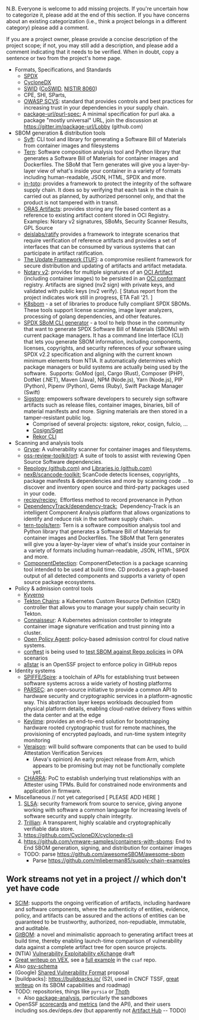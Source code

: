 N.B. Everyone is welcome to add missing projects. If you're uncertain how to categorize it, please add at the end of this section. If you have concerns about an existing categorization (i.e., think a project belongs in a different category) please add a comment.

If you are a project owner, please provide a concise description of the project scope; if not, you may still add a description, and please add a comment indicating that it needs to be verified. When in doubt, copy a sentence or two from the project's home page.

-   Formats, Specifications, and Standards
    -   [SPDX](https://spdx.dev/specifications/)
    -   [CycloneDX](https://github.com/CycloneDX/)
    -   [SWID](https://standards.iso.org/iso-iec/19770/-2/2015-current/schema.xsd) ([CoSWID](https://www.ietf.org/archive/id/draft-ietf-sacm-coswid-18.html), [NISTIR 8060](https://doi.org/10.6028/NIST.IR.8060))
    -   CPE, SHI, SParts,
    -   [OWASP SCVS](https://owasp.org/www-project-software-component-verification-standard/): standard that provides controls and best practices for increasing trust in your dependencies in your supply chain.
    -   [package-url/purl-spec:](https://github.com/package-url/purl-spec) A minimal specification for purl aka. a package "mostly universal" URL, join the discussion at https://gitter.im/package-url/Lobby (github.com)
-   SBOM generation & distribution tools
    -   [Syft](https://github.com/anchore/syft): CLI tool and library for generating a Software Bill of Materials from container images and filesystems
    -   [Tern](https://github.com/tern-tools/tern): Software composition analysis tool and Python library that generates a Software Bill of Materials for container images and Dockerfiles. The SBoM that Tern generates will give you a layer-by-layer view of what's inside your container in a variety of formats including human-readable, JSON, HTML, SPDX and more. 
    -   [in-toto](https://in-toto.io/): provides a framework to protect the integrity of the software supply chain. It does so by verifying that each task in the chain is carried out as planned, by authorized personnel only, and that the product is not tampered with in transit.
    -   [ORAS Artifacts](https://github.com/oras-project/artifacts-spec/): provides storing any file based content as a reference to existing artifact content stored in OCI Registry. Examples: Notary v2 signatures, SBoMs, Security Scanner Results, GPL Source
    - [deislabs/ratify](https://github.com/deislabs/ratify) provides a framework to integrate scenarios that require verification of reference artifacts and provides a set of interfaces that can be consumed by various systems that can participate in artifact ratification.
    -   [The Update Framework (TUF)](https://theupdateframework.io/): a compromise resilient framework for secure distribution and updating of artifacts and artifact metadata.
    -   [Notary v2](https://github.com/notaryproject/notaryproject#notary-v2-overview): provides for multiple signatures of an [OCI Artifact](https://github.com/opencontainers/artifacts) (including container images) to be persisted in an [OCI conformant](https://github.com/opencontainers/oci-conformance) registry. Artifacts are signed (nv2 sign) with private keys, and validated with public keys (nv2 verify). [ Status report from the project indicates work still in progress, ETA Fall '21\. ]
    -   [K8sbom](https://github.com/kubernetes/release/blob/master/docs/bom/create-a-bill-of-materials.md) - a set of libraries to produce fully compliant SPDX SBOMs. These tools support license scanning, image layer analyzers, processing of golang dependencies, and other features. 
    -   [SPDX SBoM CLI generator](https://github.com/spdx/spdx-sbom-generator) - a tool to help those in the community that want to generate SPDX Software Bill of Materials (SBOMs) with current package managers. It has a command line Interface (CLI) that lets you generate SBOM information, including components, licenses, copyrights, and security references of your software using SPDX v2.2 specification and aligning with the current known minimum elements from NTIA. It automatically determines which package managers or build systems are actually being used by the software.  Supports: GoMod (go), Cargo (Rust), Composer (PHP), DotNet (.NET), Maven (Java), NPM (Node.js), Yarn (Node.js), PIP (Python), Pipenv (Python), Gems (Ruby), Swift Package Manager (Swift)
    -   [Sigstore](https://sigstore.dev/what_is_sigstore/): empowers software developers to securely sign software artifacts such as release files, container images, binaries, bill of material manifests and more. Signing materials are then stored in a tamper-resistant public log.
        -   Comprised of several projects: sigstore, rekor, cosign, fulcio, ...
          - [Cosign/Sget](https://github.com/sigstore/cosign)
          - [Rekor CLI](https://github.com/sigstore/rekor)
-   Scanning and analysis tools
    -   [Grype](https://github.com/anchore/grype): A vulnerability scanner for container images and filesystems.
    -   [oss-review-toolkit/ort](https://github.com/oss-review-toolkit/ort): A suite of tools to assist with reviewing Open Source Software dependencies.
    -   [Repology (github.com)](https://github.com/repology) and [Libraries.io (github.com)](https://github.com/librariesio)
    -   [nexB/scancode-toolkit:](https://github.com/nexB/scancode-toolkit) ScanCode detects licenses, copyrights, package manifests & dependencies and more by scanning code ... to discover and inventory open source and third-party packages used in your code.
    -   [recipy/recipy:](https://github.com/recipy/recipy)  Effortless method to record provenance in Python 
    -   [DependencyTrack/dependency-track:](https://github.com/DependencyTrack/dependency-track)  Dependency-Track is an intelligent Component Analysis platform that allows organizations to identify and reduce risk in the software supply chain. 
    -   [tern-tools/tern](https://github.com/tern-tools/tern): Tern is a software composition analysis tool and Python library that generates a Software Bill of Materials for container images and Dockerfiles. The SBoM that Tern generates will give you a layer-by-layer view of what's inside your container in a variety of formats including human-readable, JSON, HTML, SPDX and more.
    -   [ComponentDetection](https://github.com/microsoft/component-detection): ComponentDetection is a package scanning tool intended to be used at build time. CD produces a graph-based output of all detected components and supports a variety of open source package ecosystems.
-   Policy & admission control tools
    - [Kyverno](https://kyverno.io/)
    -   [Tekton Chains](https://github.com/tektoncd/chains): a Kubernetes Custom Resource Definition (CRD) controller that allows you to manage your supply chain security in Tekton.
    -   [Connaisseur](https://sse-secure-systems.github.io/connaisseur/v2.0.0/): A Kubernetes admission controller to integrate container image signature verification and trust pinning into a cluster.
    -   [Open Policy Agent](https://www.openpolicyagent.org/): policy-based admission control for cloud native systems.
    - [conftest](https://github.com/open-policy-agent/conftest) is being used to [test SBOM against Rego policies](https://twitter.com/developerguyba/status/1466006915054542850?s=12) in OPA scenarios
    - [allstar](https://github.com/ossf/allstar) is an OpenSSF project to enforce policy in GitHub repos
-   Identity systems
    -   [SPIFFE/Spire](https://github.com/spiffe/spire): a toolchain of APIs for establishing trust between software systems across a wide variety of hosting platforms
    -   [PARSEC](https://github.com/parallaxsecond/parsec): an open-source initiative to provide a common API to hardware security and cryptographic services in a platform-agnostic way. This abstraction layer keeps workloads decoupled from physical platform details, enabling cloud-native delivery flows within the data center and at the edge
    -   [Keylime](https://github.com/keylime/keylime): provides an end-to-end solution for bootstrapping hardware rooted cryptographic trust for remote machines, the provisioning of encrypted payloads, and run-time system integrity monitoring
    -   [Veraison](https://github.com/veraison/veraison): will build software components that can be used to build Attestation Verification Services
        -   (Aeva's opinion) An early project release from Arm, which appears to be promising but may not be functionally complete yet.
    -   [CHARRA](https://github.com/Fraunhofer-SIT/charra): PoC to establish underlying trust relationships with an Attester using TPMs. Build for constrained node environments and application in firmware.
-   Miscellaneous // not yet categorised [ PLEASE ADD HERE ]
    1.  [SLSA](https://github.com/slsa-framework/slsa): security framework from source to service, giving anyone working with software a common language for increasing levels of software security and supply chain integrity.
    2.  [Trillian](https://github.com/google/trillian): A transparent, highly scalable and cryptographically verifiable data store. 
    3.  <https://github.com/CycloneDX/cyclonedx-cli>
    4.  <https://github.com/vmware-samples/containers-with-sboms>: End to End SBOM generation, signing, and distribution for container images
    - TODO: parse https://github.com/awesomeSBOM/awesome-sbom
      - Parse https://github.com/mlieberman85/supply-chain-examples 

Work streams not yet in a project // which don't yet have code
--------------------------------------------------------------

-   [SCIM](https://github.com/microsoft/scim): supports the ongoing verification of artifacts, including hardware and software components, where the authenticity of entities, evidence, policy, and artifacts can be assured and the actions of entities can be guaranteed to be trustworthy, authorized, non-repudiable, immutable, and auditable. 
-   [GitBOM](https://hackmd.io/@aeva/draft-gitbom-spec): a novel and minimalistic approach to generating artifact trees at build time, thereby enabling launch-time comparison of vulnerability data against a complete artifact tree for open source projects.
-   (NTIA) [Vulnerability Exploitability eXchange](https://docs.google.com/document/d/1sylBGNooKtf220RHQn1I8pZRmqXZQADDQ_TOABrKTpA/edit#heading=h.ss425olznxo) draft
  - [Great writeup on VEX](https://zt.dev/posts/what-is-vex/), see a [full example](https://github.com/oasis-tcs/csaf/blob/master/csaf_2.0/examples/csaf/CVE-2018-0171-modified.json) in the `csaf` repo.
  - Also [osv-schema](https://github.com/ossf/osv-schema)
-   (Google) [Shared Vulnerability Format](https://docs.google.com/document/d/1sylBGNooKtf220RHQn1I8pZRmqXZQADDQ_TOABrKTpA/edit#heading=h.ss425olznxo) proposal
- [buildpacks]: https://buildpacks.io/ (S2I, used in CNCF TSSF, [great writeup](https://zt.dev/posts/buildpacks-sbom-opportunities/) on its SBOM capabilities and roadmap)
- TODO: repositories, things like `pyrsia` or [Thoth](https://developers.redhat.com/articles/2021/12/21/prevent-python-dependency-confusion-attacks-thoth#dependency_management_in_python)
  - Also [package-analysis](https://github.com/ossf/package-analysis), particularly the sandboxes
- OpenSSF [scorecards](https://github.com/ossf/scorecard) and [metrics](https://metrics.openssf.org/) (and the API), and their users including sos.dev/deps.dev (but apparently not [Artifact Hub](https://artifacthub.io/) -- TODO)
